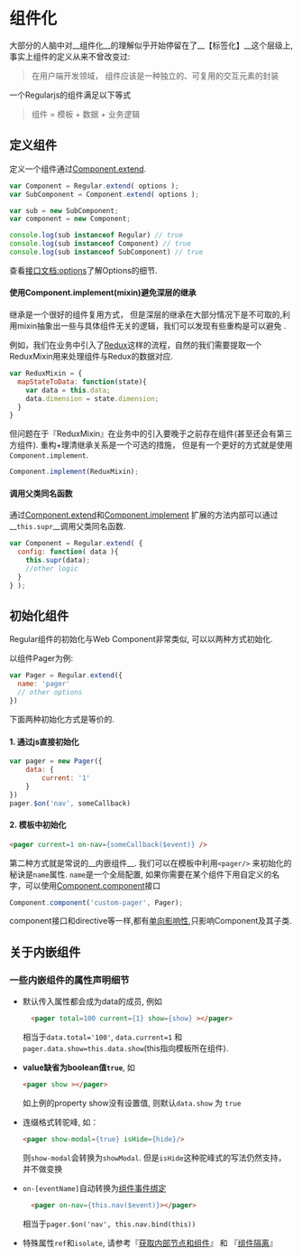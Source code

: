 # 组件化


大部分的人脑中对__组件化__的理解似乎开始停留在了__【标签化】__这个层级上, 事实上组件的定义从来不曾改变过: 

> 在用户端开发领域， 组件应该是一种独立的、可复用的交互元素的封装

一个Regularjs的组件满足以下等式

> 组件 = 模板 + 数据 + 业务逻辑

## 定义组件

定义一个组件通过[Component.extend]({{api}}#api-reference-静态接口-componentextend).

```js
var Component = Regular.extend( options );
var SubComponent = Component.extend( options );

var sub = new SubComponent;
var component = new Component;

console.log(sub instanceof Regular) // true
console.log(sub instanceof Component) // true
console.log(sub instanceof SubComponent) // true

```

查看[接口文档:options]({{api}}#api-reference-静态接口-options)了解Options的细节.


#### 使用Component.implement(mixin)避免深层的继承

继承是一个很好的组件复用方式， 但是深层的继承在大部分情况下是不可取的,利用mixin抽象出一些与具体组件无关的逻辑，我们可以发现有些重构是可以避免 .  

例如，我们在业务中引入了[Redux](https://github.com/rackt/redux)这样的流程，自然的我们需要提取一个ReduxMixin用来处理组件与Redux的数据对应. 

```js
var ReduxMixin = {
  mapStateToData: function(state){
    var data = this.data;
    data.dimension = state.dimension;
  } 
}
```

但问题在于『ReduxMixin』在业务中的引入要晚于之前存在组件(甚至还会有第三方组件). 重构+理清继承关系是一个可选的措施， 但是有一个更好的方式就是使用`Component.implement`.

```js
Component.implement(ReduxMixin);
```

#### 调用父类同名函数

通过[Component.extend]({{api}}#api-reference-静态接口-componentextend)和[Component.implement](http://regularjs.github.io/reference/?api-zh#api-reference-静态接口-componentimplement) 扩展的方法内部可以通过__`this.supr`__调用父类同名函数.

```js
var Component = Regular.extend( {
  config: function( data ){
    this.supr(data);
    //other logic
  }
} );
```



<a name="init"></a>
## 初始化组件

Regular组件的初始化与Web Component非常类似, 可以以两种方式初始化.

以组件Pager为例:

```js
var Pager = Regular.extend({
  name: 'pager'
  // other options
})
```

下面两种初始化方式是等价的.


#### 1. 通过js直接初始化

```js
var pager = new Pager({
    data: {
        current: '1'
    }
})
pager.$on('nav', someCallback)
```

#### 2. 模板中初始化

```html
<pager current=1 on-nav={someCallback($event)} />
```

第二种方式就是常说的__内嵌组件__. 我们可以在模板中利用`<pager/>` 来初始化的秘诀是`name`属性. `name`是一个全局配置, 如果你需要在某个组件下用自定义的名字，可以使用[Component.component]({{api}}#component)接口

```js
Component.component('custom-pager', Pager);
```

component接口和directive等一样,都有[单向影响性](../advanced/modular.md),只影响Component及其子类.


## 关于内嵌组件


### 一些内嵌组件的属性声明细节

- 默认传入属性都会成为data的成员, 例如
  ```html
    <pager total=100 current={1} show={show} ></pager> 
  ```
  相当于`data.total='100'`, `data.current=1` 和 `pager.data.show=this.data.show`(this指向模板所在组件).

- __value缺省为boolean值`true`__, 如
  ```html
  <pager show ></pager>
  ```
  如上例的property show没有设置值, 则默认`data.show` 为 `true`
- 连缀格式转驼峰, 如：
  ```html
  <pager show-modal={true} isHide={hide}/>
  ```
  则`show-modal`会转换为`showModal`. 但是`isHide`这种驼峰式的写法仍然支持，并不做变换
- `on-[eventName]`自动转换为[组件事件绑定](basic/event.md)
  ```html
    <pager on-nav={this.nav($event)}></pager>
  ```
  相当于`pager.$on('nav', this.nav.bind(this))`
- 特殊属性`ref`和`isolate`, 请参考『[获取内部节点和组件](component/ref.md)』 和 『[组件隔离](component/isolate.md)』
  
